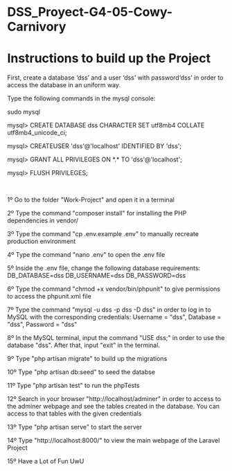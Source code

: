 # DSS_Proyect-G4-05-Cowy-Carnivory  

<h1>Instructions to build up the Project</h1>
<p> First, create a database ‘dss’ and a user ‘dss’ with password‘dss’ in order to access the database in an uniform way.</p>
<p> Type the following commands in the mysql console:</p>
 <p> sudo mysql </p>
 <p> mysql> CREATE DATABASE dss CHARACTER SET utf8mb4 COLLATE utf8mb4_unicode_ci; </p>
 <p> mysql> CREATEUSER 'dss'@'localhost' IDENTIFIED BY 'dss'; </p>
 <p> mysql> GRANT ALL PRIVILEGES ON *.* TO 'dss'@'localhost'; </p>
 <p> mysql> FLUSH PRIVILEGES; </p>
<br>
<p> 1º Go to the folder "Work-Project" and open it in a terminal</p>
<p> 2º Type the command "composer install" for installing the PHP dependencies in vendor/</p>
<p> 3º Type the command "cp .env.example .env" to manually recreate production environment</p>
<p> 4º Type the command "nano .env" to open the .env file</p>
<p> 
5º Inside the .env file, change the following database requirements:
DB_DATABASE=dss
DB_USERNAME=dss
DB_PASSWORD=dss
</p>
<p> 6º Type the command "chmod +x vendor/bin/phpunit" to give permissions to access the phpunit.xml file</p>
<p> 7º Type the command "mysql -u dss -p dss -D dss" in order 
to log in to MySQL with the corresponding credentials: 
Username = "dss", Database = "dss",  Password = "dss"</p>
<p> 8º In the MySQL terminal, input the command "USE dss;" in order 
to use the database "dss". After that, input "exit" in the terminal.</p>
<p> 9º Type "php artisan migrate" to build up the migrations</p>
<p> 10º Type "php artisan db:seed" to seed the databse</p>
<p> 11º Type "php artisan test" to run the phpTests</p>
<p> 12º Search in your browser "http://localhost/adminer" in order to access to the adminer webpage and see the tables created in the database. You can
access to that tables with the given credentials</p>
<p> 13º Type "php artisan serve" to start the server</p>
<p> 14º Type "http://localhost:8000/" to view the main webpage of the Laravel Project</p>
<p> 15º Have a Lot of Fun UwU</p>

